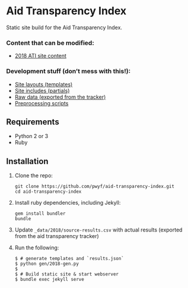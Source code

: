 # Aid Transparency Index

Static site build for the Aid Transparency Index.

### Content that can be modified:

 * [2018 ATI site content](2018)

### Development stuff (don’t mess with this!):

 * [Site layouts (templates)](_layouts)
 * [Site includes (partials)](_includes)
 * [Raw data (exported from the tracker)](_data)
 * [Preprocessing scripts](gen)

## Requirements

 * Python 2 or 3
 * Ruby

## Installation

1. Clone the repo:

   ```shell
   git clone https://github.com/pwyf/aid-transparency-index.git
   cd aid-transparency-index
   ```

2. Install ruby dependencies, including Jekyll:

   ```shell
   gem install bundler
   bundle
   ```

3. Update `_data/2018/source-results.csv` with actual results (exported from the aid transparency tracker)

4. Run the following:

   ```shell
   $ # generate templates and `results.json`
   $ python gen/2018-gen.py
   $
   $ # Build static site & start webserver
   $ bundle exec jekyll serve
   ```
